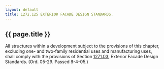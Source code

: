 ```yaml
---
layout: default 
title: 1272.125 EXTERIOR FACADE DESIGN STANDARDS.
---
```


{{ page.title }}
----------------

All structures within a development subject to the provisions of this
chapter, excluding one- and two-family residential uses and
manufacturing uses, shall comply with the provisions of Section
[1271.03](528da505.html), Exterior Facade Design Standards. (Ord. 05-29.
Passed 8-4-05.)
